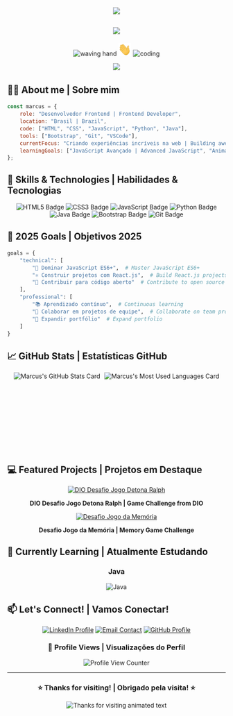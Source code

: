 <h1 align="center">
  <a href="https://git.io/typing-svg">
    <img src="https://readme-typing-svg.herokuapp.com/?font=Righteous&size=35&center=true&vCenter=true&width=600&height=70&duration=4000&lines=Olá!+👋+Hello!+👋;Bem-vindo!+👋+Welcome!+👋" />
  </a>
</h1>

<h3 align="center">
  <a href="https://git.io/typing-svg">
    <img src="https://readme-typing-svg.herokuapp.com/?font=Fira+Code&size=18&pause=1000&color=00FF00&center=true&vCenter=true&width=800&height=50&lines=Desenvolvedor+Frontend+Junior+%F0%9F%92%BB+|+Junior+Frontend+Developer+%F0%9F%92%BB;Apaixonado+por+Programação+%F0%9F%9A%80+|+Passionate+about+Coding+%F0%9F%9A%80;Sempre+Aprendendo+%F0%9F%93%9A+|+Always+Learning+%F0%9F%93%9A" />
  </a>
</h3>

<p align="center">
  <img src="https://raw.githubusercontent.com/MartinHeinz/MartinHeinz/master/wave.gif" width="30px" height="30px" alt="waving hand" />
  <img src="https://raw.githubusercontent.com/ABSphreak/ABSphreak/master/gifs/Hi.gif" width="30px" height="30px" alt="hi" />
  <img src="https://raw.githubusercontent.com/nixin72/nixin72/master/wave.gif" width="50px" height="50px" alt="coding" />
</p>

<div align="center">
  <a href="https://git.io/typing-svg">
    <img src="https://readme-typing-svg.herokuapp.com/?font=Fira+Code&size=18&pause=1000&color=F7F7F7&center=true&vCenter=true&width=800&height=50&lines=Desenvolvedor+Frontend+Junior+%F0%9F%92%BB+|+Junior+Frontend+Developer+%F0%9F%92%BB;Sempre+Aprendendo+%F0%9F%93%9A+|+Always+Learning+%F0%9F%93%9A;Codando+com+%E2%9D%A4%EF%B8%8F+|+Coding+with+%E2%9D%A4%EF%B8%8F" />
  </a>
</div>

## 🧑‍💻 About me | Sobre mim
```javascript
const marcus = {
    role: "Desenvolvedor Frontend | Frontend Developer",
    location: "Brasil | Brazil",
    code: ["HTML", "CSS", "JavaScript", "Python", "Java"],
    tools: ["Bootstrap", "Git", "VSCode"],
    currentFocus: "Criando experiências incríveis na web | Building awesome web experiences",
    learningGoals: ["JavaScript Avançado | Advanced JavaScript", "Animações para Web | Web Animation"]
};
```

## 🚀 Skills & Technologies | Habilidades & Tecnologias

<div align="center">

![HTML5 Badge](https://img.shields.io/badge/HTML5-E34F26?style=for-the-badge&logo=html5&logoColor=white)
![CSS3 Badge](https://img.shields.io/badge/CSS3-1572B6?style=for-the-badge&logo=css3&logoColor=white)
![JavaScript Badge](https://img.shields.io/badge/JavaScript-F7DF1E?style=for-the-badge&logo=javascript&logoColor=black)
![Python Badge](https://img.shields.io/badge/Python-3776AB?style=for-the-badge&logo=python&logoColor=white)
![Java Badge](https://img.shields.io/badge/Java-ED8B00?style=for-the-badge&logo=openjdk&logoColor=white)
![Bootstrap Badge](https://img.shields.io/badge/Bootstrap-563D7C?style=for-the-badge&logo=bootstrap&logoColor=white)
![Git Badge](https://img.shields.io/badge/Git-F05032?style=for-the-badge&logo=git&logoColor=white)

</div>

## 🎯 2025 Goals | Objetivos 2025
```python
goals = {
    "technical": [
        "🚀 Dominar JavaScript ES6+",  # Master JavaScript ES6+
        "⚛️ Construir projetos com React.js",  # Build React.js projects
        "🌟 Contribuir para código aberto"  # Contribute to open source
    ],
    "professional": [
        "📚 Aprendizado contínuo",  # Continuous learning
        "🤝 Colaborar em projetos de equipe",  # Collaborate on team projects
        "💼 Expandir portfólio"  # Expand portfolio
    ]
}
```

## 📈 GitHub Stats | Estatísticas GitHub

<div align="center">
  <div style="display: flex; flex-wrap: wrap; justify-content: center; gap: 10px;">
    <img src="https://github-readme-stats.vercel.app/api?username=Marcuslaf&show_icons=true&theme=tokyonight&include_all_commits=true&count_private=true" alt="Marcus's GitHub Stats Card" height="180em" />
    <img src="https://github-readme-stats.vercel.app/api/top-langs/?username=Marcuslaf&layout=compact&langs_count=7&theme=tokyonight" alt="Marcus's Most Used Languages Card" height="180em" />
  </div>
</div>

## 💻 Featured Projects | Projetos em Destaque

<div align="center">

[![DIO Desafio Jogo Detona Ralph](https://github-readme-stats.vercel.app/api/pin/?username=Marcuslaf&repo=dio_desafio_jogo_detona_ralph&theme=tokyonight)](https://github.com/Marcuslaf/dio_desafio_jogo_detona_ralph)

**DIO Desafio Jogo Detona Ralph | Game Challenge from DIO**

[![Desafio Jogo da Memória](https://github-readme-stats.vercel.app/api/pin/?username=Marcuslaf&repo=Desafio-jogo-da-memoria&theme=tokyonight)](https://github.com/Marcuslaf/Desafio-jogo-da-memoria)

**Desafio Jogo da Memória | Memory Game Challenge**

</div>

## 🌱 Currently Learning | Atualmente Estudando

<div align="center">

### Java

![Java](https://img.shields.io/badge/Java-Atualmente%20Estudando%20%7C%20Currently%20Learning-orange?style=for-the-badge&logo=openjdk)

</div>

## 📫 Let's Connect! | Vamos Conectar!

<div align="center">

[![LinkedIn Profile](https://img.shields.io/badge/LinkedIn-0077B5?style=for-the-badge&logo=linkedin&logoColor=white)](https://www.linkedin.com/in/marcuslaf)
[![Email Contact](https://img.shields.io/badge/Email-D14836?style=for-the-badge&logo=gmail&logoColor=white)](mailto:marcuslaf@hotmail.com)
[![GitHub Profile](https://img.shields.io/badge/GitHub-100000?style=for-the-badge&logo=github&logoColor=white)](https://github.com/Marcuslaf)

</div>

<div align="center">

### 👀 Profile Views | Visualizações do Perfil

![Profile View Counter](https://komarev.com/ghpvc/?username=Marcuslaf&color=blueviolet&style=for-the-badge)

</div>

---

<div align="center">

### ⭐️ Thanks for visiting! | Obrigado pela visita! ⭐️

<img src="https://raw.githubusercontent.com/BrunnerLivio/brunnerlivio/master/images/marquee.svg" alt="Thanks for visiting animated text"/>

</div>
